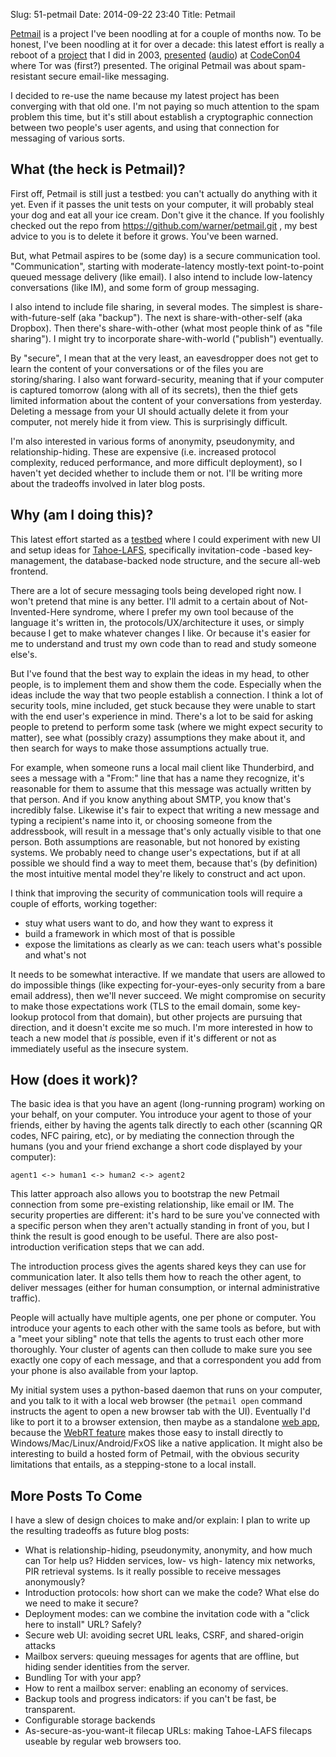 Slug: 51-petmail
Date: 2014-09-22 23:40
Title: Petmail

[Petmail](https://github.com/warner/petmail) is a project I've been noodling at for a couple of months now. To be honest, I've been noodling at it for over a decade: this latest effort is really a reboot of a [project](http://petmail.lothar.com/) that I did in 2003, [presented](http://petmail.lothar.com/CodeCon04/index.html) ([audio](https://archive.org/download/codecon2004audio/CodeCon_2004-02-21_4.mp3)) at [CodeCon04](http://web.archive.org/web/20110722174725/http://www.codecon.org/2004/) where Tor was (first?) presented. The original Petmail was about spam-resistant secure email-like messaging.

I decided to re-use the name because my latest project has been converging with that old one. I'm not paying so much attention to the spam problem this time, but it's still about establish a cryptographic connection between two people's user agents, and using that connection for messaging of various sorts.

## What (the heck is Petmail)?

First off, Petmail is still just a testbed: you can't actually do anything with it yet. Even if it passes the unit tests on your computer, it will probably steal your dog and eat all your ice cream. Don't give it the chance. If you foolishly checked out the repo from https://github.com/warner/petmail.git , my best advice to you is to delete it before it grows. You've been warned.

But, what Petmail aspires to be (some day) is a secure communication tool. "Communication", starting with moderate-latency mostly-text point-to-point queued message delivery (like email). I also intend to include low-latency conversations (like IM), and some form of group messaging.

I also intend to include file sharing, in several modes. The simplest is share-with-future-self (aka "backup"). The next is share-with-other-self (aka Dropbox). Then there's share-with-other (what most people think of as "file sharing"). I might try to incorporate share-with-world ("publish") eventually.

By "secure", I mean that at the very least, an eavesdropper does not get to learn the content of your conversations or of the files you are storing/sharing. I also want forward-security, meaning that if your computer is captured tomorrow (along with all of its secrets), then the thief gets limited information about the content of your conversations from yesterday. Deleting a message from your UI should actually delete it from your computer, not merely hide it from view. This is surprisingly difficult.

I'm also interested in various forms of anonymity, pseudonymity, and relationship-hiding. These are expensive (i.e. increased protocol complexity, reduced performance, and more difficult deployment), so I haven't yet decided whether to include them or not. I'll be writing more about the tradeoffs involved in later blog posts.

## Why (am I doing this)?

This latest effort started as a [testbed](https://github.com/warner/toolbed) where I could experiment with new UI and setup ideas for [Tahoe-LAFS](https://tahoe-lafs.org/), specifically invitation-code -based key-management, the database-backed node structure, and the secure all-web frontend.

There are a lot of secure messaging tools being developed right now. I won't pretend that mine is any better. I'll admit to a certain about of Not-Invented-Here syndrome, where I prefer my own tool because of the language it's written in, the protocols/UX/architecture it uses, or simply because I get to make whatever changes I like. Or because it's easier for me to understand and trust my own code than to read and study someone else's.

But I've found that the best way to explain the ideas in my head, to other people, is to implement them and show them the code. Especially when the ideas include the way that two people establish a connection. I think a lot of security tools, mine included, get stuck because they were unable to start with the end user's experience in mind. There's a lot to be said for asking people to pretend to perform some task (where we might expect security to matter), see what (possibly crazy) assumptions they make about it, and then search for ways to make those assumptions actually true.

For example, when someone runs a local mail client like Thunderbird, and sees a message with a "From:" line that has a name they recognize, it's reasonable for them to assume that this message was actually written by that person. And if you know anything about SMTP, you know that's incredibly false. Likewise it's fair to expect that writing a new message and typing a recipient's name into it, or choosing someone from the addressbook, will result in a message that's only actually visible to that one person. Both assumptions are reasonable, but not honored by existing systems. We probably need to change user's expectations, but if at all possible we should find a way to meet them, because that's (by definition) the most intuitive mental model they're likely to construct and act upon.

I think that improving the security of communication tools will require a couple of efforts, working together:

* stuy what users want to do, and how they want to express it
* build a framework in which most of that is possible
* expose the limitations as clearly as we can: teach users what's possible and what's not

It needs to be somewhat interactive. If we mandate that users are allowed to do impossible things (like expecting for-your-eyes-only security from a bare email address), then we'll never succeed. We might compromise on security to make those expectations work (TLS to the email domain, some key-lookup protocol from that domain), but other projects are pursuing that direction, and it doesn't excite me so much. I'm more interested in how to teach a new model that *is* possible, even if it's different or not as immediately useful as the insecure system.

## How (does it work)?

The basic idea is that you have an agent (long-running program) working on your behalf, on your computer. You introduce your agent to those of your friends, either by having the agents talk directly to each other (scanning QR codes, NFC pairing, etc), or by mediating the connection through the humans (you and your friend exchange a short code displayed by your computer):

    agent1 <-> human1 <-> human2 <-> agent2

This latter approach also allows you to bootstrap the new Petmail connection from some pre-existing relationship, like email or IM. The security properties are different: it's hard to be sure you've connected with a specific person when they aren't actually standing in front of you, but I think the result is good enough to be useful. There are also post-introduction verification steps that we can add.

The introduction process gives the agents shared keys they can use for communication later. It also tells them how to reach the other agent, to deliver messages (either for human consumption, or internal administrative traffic).

People will actually have multiple agents, one per phone or computer. You introduce your agents to each other with the same tools as before, but with a "meet your sibling" note that tells the agents to trust each other more thoroughly. Your cluster of agents can then collude to make sure you see exactly one copy of each message, and that a correspondent you add from your phone is also available from your laptop.

My initial system uses a python-based daemon that runs on your computer, and you talk to it with a local web browser (the `petmail open` command instructs the agent to open a new browser tab with the UI). Eventually I'd like to port it to a browser extension, then maybe as a standalone [web app](https://developer.mozilla.org/en-US/Apps), because the [WebRT feature](https://developer.mozilla.org/en-US/Marketplace/Options/Open_web_apps_for_desktop) makes those easy to install directly to Windows/Mac/Linux/Android/FxOS like a native application. It might also be interesting to build a hosted form of Petmail, with the obvious security limitations that entails, as a stepping-stone to a local install.

## More Posts To Come

I have a slew of design choices to make and/or explain: I plan to write up the resulting tradeoffs as future blog posts:

* What is relationship-hiding, pseudonymity, anonymity, and how much can Tor help us? Hidden services, low- vs high- latency mix networks, PIR retrieval systems. Is it really possible to receive messages anonymously?
* Introduction protocols: how short can we make the code? What else do we need to make it secure?
* Deployment modes: can we combine the invitation code with a "click here to install" URL? Safely?
* Secure web UI: avoiding secret URL leaks, CSRF, and shared-origin attacks
* Mailbox servers: queuing messages for agents that are offline, but hiding sender identities from the server.
* Bundling Tor with your app?
* How to rent a mailbox server: enabling an economy of services.
* Backup tools and progress indicators: if you can't be fast, be transparent.
* Configurable storage backends
* As-secure-as-you-want-it filecap URLs: making Tahoe-LAFS filecaps useable by regular web browsers too.

